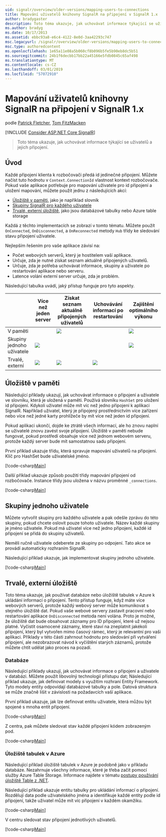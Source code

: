 ```yaml
---
uid: signalr/overview/older-versions/mapping-users-to-connections
title: Mapování uživatelů knihovny SignalR na připojení v SignalR 1.x | Dokumentace Microsoftu
author: bradygaster
description: Toto téma ukazuje, jak uchovávat informace týkající se uživatelů a jejich připojení.
ms.author: bradyg
ms.date: 10/17/2013
ms.assetid: ebbc93a8-e6c4-4122-8e0d-3aa42293c747
msc.legacyurl: /signalr/overview/older-versions/mapping-users-to-connections
msc.type: authoredcontent
ms.openlocfilehash: 1e65a11e08a5b060cf8b096b5fe5b90eb8dc5b51
ms.sourcegitcommit: 24b1f6decbb17bb22a45166e5fdb0845c65af498
ms.translationtype: MT
ms.contentlocale: cs-CZ
ms.lasthandoff: 03/01/2019
ms.locfileid: "57072910"
---
```

<a name="mapping-signalr-users-to-connections-in-signalr-1x"></a>Mapování uživatelů knihovny SignalR na připojení v SignalR 1.x
====================
podle [Patrick Fletcher](https://github.com/pfletcher), [Tom FitzMacken](https://github.com/tfitzmac)

[!INCLUDE [Consider ASP.NET Core SignalR](~/includes/signalr/signalr-version-disambiguation.md)]

> Toto téma ukazuje, jak uchovávat informace týkající se uživatelů a jejich připojení.


## <a name="introduction"></a>Úvod

Každé připojení klienta k rozbočovači předá id jedinečné připojení. Můžete načíst tuto hodnotu v `Context.ConnectionId` vlastnost kontext rozbočovače. Pokud vaše aplikace potřebuje pro mapování uživatele pro id připojení a uložení mapování, můžete použít jednu z následujících akcí:

- [Úložiště v paměti](#inmemory), jako je například slovník
- [Skupiny SignalR pro každého uživatele](#groups)
- [Trvalé, externí úložiště](#database), jako jsou databázové tabulky nebo Azure table storage

Každá z těchto implementacích se zobrazí v tomto tématu. Můžete použít `OnConnected`, `OnDisconnected`, a `OnReconnected` metody `Hub` třídy ke sledování stavu připojení uživatele.

Nejlepším řešením pro vaše aplikace závisí na:

- Počet webových serverů, který je hostitelem vaší aplikace.
- Určuje, zda je nutné získat seznam aktuálně připojených uživatelů.
- Určuje, zda je potřeba uchovávat informace, skupiny a uživatele po restartování aplikace nebo serveru.
- Latence volání externí server určuje, zda je problém.

Následující tabulka uvádí, jaký přístup funguje pro tyto aspekty.

|  | Více než jeden server | Získat seznam aktuálně připojených uživatelů | Uchovávání informací po restartování | Zajištění optimálního výkonu |
| --- | --- | --- | --- | --- |
| V paměti |  | ![](mapping-users-to-connections/_static/image1.png) |  | ![](mapping-users-to-connections/_static/image2.png) |
| Skupiny jednoho uživatele | ![](mapping-users-to-connections/_static/image3.png) |  |  | ![](mapping-users-to-connections/_static/image4.png) |
| Trvalé, externí | ![](mapping-users-to-connections/_static/image5.png) | ![](mapping-users-to-connections/_static/image6.png) | ![](mapping-users-to-connections/_static/image7.png) |  |

<a id="inmemory"></a>

## <a name="in-memory-storage"></a>Úložiště v paměti

Následující příklady ukazují, jak uchovávat informace o připojení a uživatele ve slovníku, která je uložená v paměti. Používá slovníku `HashSet` pro uložení id připojení. Kdykoli uživatel může mít víc než jedno připojení k aplikaci SignalR. Například uživatel, který je připojený prostřednictvím více zařízení nebo více než jedné karty prohlížeče by mít více než jeden id připojení.

Pokud aplikaci ukončí, dojde ke ztrátě všech informací, ale ho znovu naplní se uživatelé znovu zavést svoje připojení. Úložiště v paměti nebude fungovat, pokud prostředí obsahuje více než jednom webovém serveru, protože každý server bude mít samostatnou sadu připojení.

První příklad ukazuje třídu, která spravuje mapování uživatelů na připojení. Klíč pro HashSet bude uživatelské jméno.

[!code-csharp[Main](mapping-users-to-connections/samples/sample1.cs)]

Další příklad ukazuje způsob použití třídy mapování připojení od rozbočovače. Instance třídy jsou uložena v názvu proměnné `_connections`.

[!code-csharp[Main](mapping-users-to-connections/samples/sample2.cs)]

<a id="groups"></a>

## <a name="single-user-groups"></a>Skupiny jednoho uživatele

Můžete vytvořit skupiny pro každého uživatele a pak odešle zprávu do této skupiny, pokud chcete oslovit pouze tohoto uživatele. Název každé skupiny je jméno uživatele. Pokud má uživatel více než jedno připojení, každé id připojení se přidá do skupiny uživatelů.

Neměli ručně uživatele odeberete ze skupiny po odpojení. Tato akce se provádí automaticky rozhraním SignalR.

Následující příklad ukazuje, jak implementovat skupiny jednoho uživatele.

[!code-csharp[Main](mapping-users-to-connections/samples/sample3.cs)]

<a id="database"></a>

## <a name="permanent-external-storage"></a>Trvalé, externí úložiště

Toto téma ukazuje, jak používat databáze nebo úložiště tabulek v Azure k ukládání informací o připojení. Tento přístup funguje, když máte více webových serverů, protože každý webový server může komunikovat s stejného úložiště dat. Pokud vaše webové servery zastavit pracovní nebo restartování aplikace `OnDisconnected` metoda není volána. Proto je možné, že úložiště dat bude obsahovat záznamy pro ID připojení, které už nejsou platné. Vyčistit osamocené záznamy, které staví na zneplatnit jakékoli připojení, který byl vytvořen mimo časový rámec, který je relevantní pro vaši aplikaci. Příklady v této části zahrnout hodnotu pro sledování při vytváření připojení, ale nezobrazovat návod k vyčištění starých záznamů, protože můžete chtít udělat jako proces na pozadí.

### <a name="database"></a>Databáze

Následující příklady ukazují, jak uchovávat informace o připojení a uživatele v databázi. Můžete použít libovolný technologií přístupu dat; Následující příklad ukazuje, jak definovat modely s využitím rozhraní Entity Framework. Tyto modely entity odpovídají databázové tabulky a pole. Datová struktura se může značně lišit v závislosti na požadavcích vaší aplikace.

První příklad ukazuje, jak lze definovat entitu uživatele, která můžou být spojené s mnoha entit připojení.

[!code-csharp[Main](mapping-users-to-connections/samples/sample4.cs)]

Z centra, pak můžete sledovat stav každé připojení kódem zobrazeným pod.

[!code-csharp[Main](mapping-users-to-connections/samples/sample5.cs)]

### <a name="azure-table-storage"></a>Úložiště tabulek v Azure

Následující příklad úložiště tabulek v Azure je podobně jako v příkladu databáze. Nezahrnuje všechny informace, které je třeba začít pomocí služby Azure Table Storage. Informace najdete v tématu [postupy používání úložiště Table z .NET](https://azure.microsoft.com/documentation/articles/storage-dotnet-how-to-use-tables/).

Následující příklad ukazuje entitu tabulky pro ukládání informací o připojení. Rozdělují data podle uživatelského jména a identifikuje každé entity podle id připojení, takže uživatel může mít víc připojení v každém okamžiku.

[!code-csharp[Main](mapping-users-to-connections/samples/sample6.cs)]

V centru sledovat stav připojení jednotlivých uživatelů.

[!code-csharp[Main](mapping-users-to-connections/samples/sample7.cs)]
